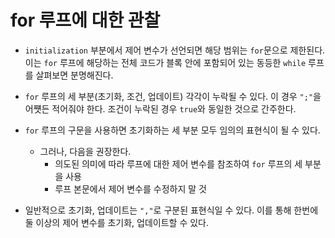 # for 루프에 대한 관찰

- `initialization` 부분에서 제어 변수가 선언되면 해당 범위는 `for`문으로 제한된다. 이는 `for` 루프에 해당하는 전체 코드가 블록 안에 포함되어 있는 동등한 `while` 루프를 살펴보면 분명해진다.

- `for` 루프의 세 부분(초기화, 조건, 업데이트) 각각이 누락될 수 있다. 이 경우 `";"`을 어쩃든 적어줘야 한다. 조건이 누락된 경우 `true`와 동일한 것으로 간주한다.
- `for` 루프의 구문을 사용하면 초기화하는 세 부분 모두 임의의 표현식이 될 수 있다. 
  - 그러나, 다음을 권장한다.
    - 의도된 의미에 따라 루프에 대한 제어 변수를 참조하여 `for` 루프의 세 부분을 사용
    - 루프 본문에서 제어 변수를 수정하지 말 것
- 일반적으로 초기화, 업데이트는 `","`로 구분된 표현식일 수 있다. 이를 통해 한번에 둘 이상의 제어 변수를 초기화, 업데이트할 수 있다.